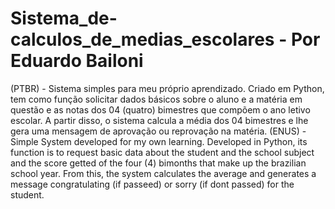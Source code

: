 # Sistema_de-calculos_de_medias_escolares - Por Eduardo Bailoni
(PTBR) - Sistema simples para meu próprio aprendizado. Criado em Python, tem como função solicitar dados básicos sobre o aluno e a matéria em questão e as notas dos 04 (quatro) bimestres que compõem o ano letivo escolar. A partir disso, o sistema calcula a média dos 04 bimestres e lhe gera uma mensagem de aprovação ou reprovação na matéria.
(ENUS) - Simple System developed for my own learning. Developed in Python, its function is to request basic data about the student and the school subject and the score getted of the four (4) bimonths that make up the brazilian school year. From this, the system calculates the average and generates a message congratulating (if passeed) or sorry (if dont passed) for the student.
